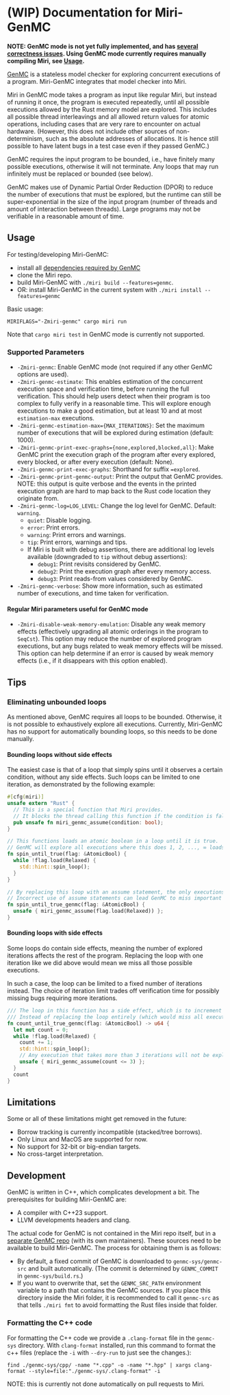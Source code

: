 # **(WIP)** Documentation for Miri-GenMC

**NOTE: GenMC mode is not yet fully implemented, and has [several correctness issues](https://github.com/rust-lang/miri/issues/4572). Using GenMC mode currently requires manually compiling Miri, see [Usage](#usage).**


[GenMC](https://github.com/MPI-SWS/genmc) is a stateless model checker for exploring concurrent executions of a program.
Miri-GenMC integrates that model checker into Miri.

Miri in GenMC mode takes a program as input like regular Miri, but instead of running it once, the program is executed repeatedly, until all possible executions allowed by the Rust memory model are explored.
This includes all possible thread interleavings and all allowed return values for atomic operations, including cases that are very rare to encounter on actual hardware.
(However, this does not include other sources of non-determinism, such as the absolute addresses of allocations.
It is hence still possible to have latent bugs in a test case even if they passed GenMC.)

GenMC requires the input program to be bounded, i.e., have finitely many possible executions, otherwise it will not terminate.
Any loops that may run infinitely must be replaced or bounded (see below).

GenMC makes use of Dynamic Partial Order Reduction (DPOR) to reduce the number of executions that must be explored, but the runtime can still be super-exponential in the size of the input program (number of threads and amount of interaction between threads).
Large programs may not be verifiable in a reasonable amount of time.

## Usage

For testing/developing Miri-GenMC:
- install all [dependencies required by GenMC](https://github.com/MPI-SWS/genmc?tab=readme-ov-file#dependencies)
- clone the Miri repo.
- build Miri-GenMC with `./miri build --features=genmc`.
- OR: install Miri-GenMC in the current system with `./miri install --features=genmc`

Basic usage:
```shell
MIRIFLAGS="-Zmiri-genmc" cargo miri run
```

Note that `cargo miri test` in GenMC mode is currently not supported.

### Supported Parameters

- `-Zmiri-genmc`: Enable GenMC mode (not required if any other GenMC options are used).
- `-Zmiri-genmc-estimate`: This enables estimation of the concurrent execution space and verification time, before running the full verification. This should help users detect when their program is too complex to fully verify in a reasonable time. This will explore enough executions to make a good estimation, but at least 10 and at most `estimation-max` executions.
- `-Zmiri-genmc-estimation-max={MAX_ITERATIONS}`: Set the maximum number of executions that will be explored during estimation (default: 1000).
- `-Zmiri-genmc-print-exec-graphs={none,explored,blocked,all}`: Make GenMC print the execution graph of the program after every explored, every blocked, or after every execution (default: None).
- `-Zmiri-genmc-print-exec-graphs`: Shorthand for suffix `=explored`.
- `-Zmiri-genmc-print-genmc-output`: Print the output that GenMC provides. NOTE: this output is quite verbose and the events in the printed execution graph are hard to map back to the Rust code location they originate from.
- `-Zmiri-genmc-log=LOG_LEVEL`: Change the log level for GenMC. Default: `warning`.
  - `quiet`:    Disable logging.
  - `error`:    Print errors.
  - `warning`:  Print errors and warnings.
  - `tip`:      Print errors, warnings and tips.
  - If Miri is built with debug assertions, there are additional log levels available (downgraded to `tip` without debug assertions):
    - `debug1`:   Print revisits considered by GenMC.
    - `debug2`:   Print the execution graph after every memory access.
    - `debug3`:   Print reads-from values considered by GenMC.
- `-Zmiri-genmc-verbose`: Show more information, such as estimated number of executions, and time taken for verification.

#### Regular Miri parameters useful for GenMC mode

- `-Zmiri-disable-weak-memory-emulation`: Disable any weak memory effects (effectively upgrading all atomic orderings in the program to `SeqCst`). This option may reduce the number of explored program executions, but any bugs related to weak memory effects will be missed. This option can help determine if an error is caused by weak memory effects (i.e., if it disappears with this option enabled).

<!-- FIXME(genmc): explain Miri-GenMC specific functions. -->

## Tips

<!-- FIXME(genmc): add tips for using Miri-GenMC more efficiently. -->

### Eliminating unbounded loops

As mentioned above, GenMC requires all loops to be bounded.
Otherwise, it is not possible to exhaustively explore all executions.
Currently, Miri-GenMC has no support for automatically bounding loops, so this needs to be done manually.

#### Bounding loops without side effects

The easiest case is that of a loop that simply spins until it observes a certain condition, without any side effects.
Such loops can be limited to one iteration, as demonstrated by the following example:

```rust
#[cfg(miri)]
unsafe extern "Rust" {
  // This is a special function that Miri provides.
  // It blocks the thread calling this function if the condition is false.
  pub unsafe fn miri_genmc_assume(condition: bool);
}

// This functions loads an atomic boolean in a loop until it is true.
// GenMC will explore all executions where this does 1, 2, ..., ∞ loads, which means the verification will never terminate.
fn spin_until_true(flag: &AtomicBool) {
  while !flag.load(Relaxed) {
    std::hint::spin_loop();
  }
}

// By replacing this loop with an assume statement, the only executions that will be explored are those with exactly 1 load that observes the expected value.
// Incorrect use of assume statements can lead GenMC to miss important executions, so it is marked `unsafe`.
fn spin_until_true_genmc(flag: &AtomicBool) {
  unsafe { miri_genmc_assume(flag.load(Relaxed)) };
}
```

#### Bounding loops with side effects

Some loops do contain side effects, meaning the number of explored iterations affects the rest of the program.
Replacing the loop with one iteration like we did above would mean we miss all those possible executions.

In such a case, the loop can be limited to a fixed number of iterations instead.
The choice of iteration limit trades off verification time for possibly missing bugs requiring more iterations.

```rust
/// The loop in this function has a side effect, which is to increment the counter for the number of iterations.
/// Instead of replacing the loop entirely (which would miss all executions with `count > 0`), we limit the loop to at most 3 iterations.
fn count_until_true_genmc(flag: &AtomicBool) -> u64 {
  let mut count = 0;
  while !flag.load(Relaxed) {
    count += 1;
    std::hint::spin_loop();
    // Any execution that takes more than 3 iterations will not be explored.
    unsafe { miri_genmc_assume(count <= 3) };
  }
  count
}
```

<!-- FIXME: update the code above once Miri supports a loop bounding features like GenMC's `--unroll=N`. -->
<!-- FIXME: update this section once Miri-GenMC supports automatic program transformations (like spinloop-assume replacement). -->

## Limitations

Some or all of these limitations might get removed in the future:

- Borrow tracking is currently incompatible (stacked/tree borrows).
- Only Linux and MacOS are supported for now.
- No support for 32-bit or big-endian targets.
- No cross-target interpretation.

<!-- FIXME(genmc): document remaining limitations -->

## Development

GenMC is written in C++, which complicates development a bit.
The prerequisites for building Miri-GenMC are:
- A compiler with C++23 support.
- LLVM developments headers and clang.
  <!-- FIXME(genmc,llvm): remove once LLVM dependency is no longer required. -->

The actual code for GenMC is not contained in the Miri repo itself, but in a [separate GenMC repo](https://github.com/MPI-SWS/genmc) (with its own maintainers).
These sources need to be available to build Miri-GenMC.
The process for obtaining them is as follows:
- By default, a fixed commit of GenMC is downloaded to `genmc-sys/genmc-src` and built automatically.
  (The commit is determined by `GENMC_COMMIT` in `genmc-sys/build.rs`.)
- If you want to overwrite that, set the `GENMC_SRC_PATH` environment variable to a path that contains the GenMC sources.
  If you place this directory inside the Miri folder, it is recommended to call it `genmc-src` as that tells `./miri fmt` to avoid
  formatting the Rust files inside that folder.

### Formatting the C++ code

For formatting the C++ code we provide a `.clang-format` file in the `genmc-sys` directory.
With `clang-format` installed, run this command to format the c++ files (replace the `-i` with `--dry-run` to just see the changes.):
```
find ./genmc-sys/cpp/ -name "*.cpp" -o -name "*.hpp" | xargs clang-format --style=file:"./genmc-sys/.clang-format" -i
```
NOTE: this is currently not done automatically on pull requests to Miri.

<!-- FIXME(genmc): explain how submitting code to GenMC should be handled. -->

<!-- FIXME(genmc): explain development. -->
